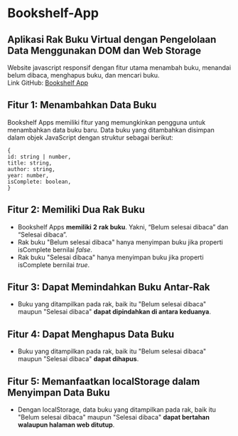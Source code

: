# Bookshelf-App

## Aplikasi Rak Buku Virtual dengan Pengelolaan Data Menggunakan DOM dan Web Storage
Website javascript responsif dengan fitur utama menambah buku, menandai belum dibaca, menghapus buku, dan mencari buku.  
Link GitHub: [Bookshelf App](https://alfikiafan.github.io/Bookshelf-App/)
 
## Fitur 1: Menambahkan Data Buku
Bookshelf Apps memiliki fitur yang memungkinkan pengguna untuk menambahkan data buku baru. Data buku yang ditambahkan disimpan dalam objek JavaScript dengan struktur sebagai berikut:

    {
    id: string | number,
    title: string,
    author: string,
    year: number,
    isComplete: boolean,
    }
    
## Fitur 2: Memiliki Dua Rak Buku

-   Bookshelf Apps **memiliki** **2** **rak buku**. Yakni, “Belum selesai dibaca” dan “Selesai dibaca”.
-   Rak buku "Belum selesai dibaca" hanya menyimpan buku jika properti  isComplete  bernilai  _false_.
-   Rak buku "Selesai dibaca" hanya menyimpan buku jika properti  isComplete  bernilai  _true_.

## Fitur 3: Dapat Memindahkan Buku Antar-Rak

-   Buku yang ditampilkan pada rak, baik itu "Belum selesai dibaca" maupun "Selesai dibaca"  **dapat dipindahkan di antara keduanya**.

## Fitur 4: Dapat Menghapus Data Buku

-   Buku yang ditampilkan pada rak, baik itu "Belum selesai dibaca" maupun "Selesai dibaca"  **dapat dihapus**.

## Fitur 5: Memanfaatkan localStorage dalam Menyimpan Data Buku

-   Dengan localStorage, data buku yang ditampilkan pada rak, baik itu "Belum selesai dibaca" maupun "Selesai dibaca"  **dapat bertahan walaupun halaman web ditutup**.
